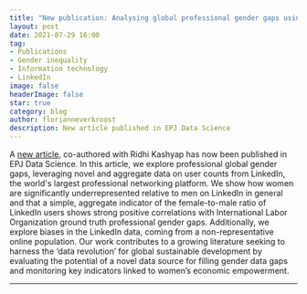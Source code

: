 ```yaml
---
title: "New publication: Analysing global professional gender gaps using LinkedIn advertising data"
layout: post
date: 2021-07-29 16:00
tag: 
- Publications
- Gender inequality
- Information technology
- LinkedIn
image: false
headerImage: false
star: true
category: blog
author: florianneverkroost
description: New article published in EPJ Data Science
---
```



A [new article](https://link.springer.com/article/10.1140/epjds/s13688-021-00294-7), co-authored with Ridhi Kashyap has now been published in EPJ Data Science. In this article, we explore professional global gender gaps, 
leveraging novel and aggregate data on user counts from LinkedIn, the world's largest professional networking platform. We show how women are significantly underrepresented relative to men on LinkedIn in general and that a simple, aggregate indicator of the female-to-male ratio of LinkedIn users shows strong positive correlations with International Labor Organization ground truth professional gender gaps. Additionally, we explore biases in the LinkedIn data, coming from a non-representative online population. Our work contributes to a growing literature seeking to harness the ‘data revolution’ for global sustainable development by evaluating the potential of a novel data source for filling gender data gaps and monitoring key indicators linked to women’s economic empowerment.

---

